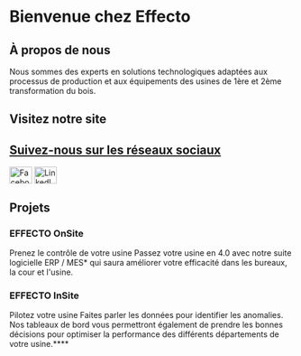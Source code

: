 # Bienvenue chez Effecto

## À propos de nous

Nous sommes des experts en solutions technologiques adaptées aux processus de production et aux équipements des usines de 1ère et 2ème transformation du bois.

## Visitez notre site

<a href="https://effecto.ca/">

## Suivez-nous sur les réseaux sociaux

<a href="https://facebook.com/effecto4erevolutionindustrielle"><img align="center" src="https://cdn.jsdelivr.net/npm/simple-icons@3.0.1/icons/facebook.svg" alt="Facebook profile" height="30" width="40" /></a>
<a href="https://linkedin.com/company/effecto-efficacite-numerique/"><img align="center" src="https://cdn.jsdelivr.net/npm/simple-icons@3.0.1/icons/linkedin.svg" alt="LinkedIn profile" height="30" width="40" /></a>

## Projets

### EFFECTO OnSite

Prenez le contrôle de votre usine
Passez votre usine en 4.0 avec notre suite logicielle ERP / MES* qui saura améliorer votre efficacité dans les bureaux, la cour et l'usine.

### EFFECTO InSite

Pilotez votre usine
Faites parler les données pour identifier les anomalies. Nos tableaux de bord vous permettront également de prendre les bonnes décisions pour optimiser la performance des différents départements de votre usine.****

